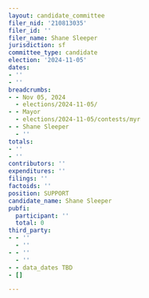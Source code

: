 ```yaml
---
layout: candidate_committee
filer_nid: '210813035'
filer_id: ''
filer_name: Shane Sleeper
jurisdiction: sf
committee_type: candidate
election: '2024-11-05'
dates:
- ''
- ''
breadcrumbs:
- - Nov 05, 2024
  - elections/2024-11-05/
- - Mayor
  - elections/2024-11-05/contests/myr
- - Shane Sleeper
  - ''
totals:
- ''
- ''
contributors: ''
expenditures: ''
filings: ''
factoids: ''
position: SUPPORT
candidate_name: Shane Sleeper
pubfi:
  participant: ''
  total: 0
third_party:
- - ''
  - ''
- - ''
  - ''
- - data_dates TBD
- []

---
```


